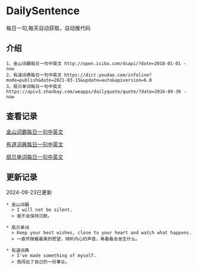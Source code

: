 # DailySentence

每日一句,每天自动获取，自动推代码

## 介绍

```
1、金山词霸每日一句中英文 http://open.iciba.com/dsapi/?date=2018-01-01 - now
2、有道词典每日一句中英文 https://dict.youdao.com/infoline?mode=publish&date=2021-03-15&update=auto&apiversion=6.0
3、扇贝单词每日一句中英文 https://apiv3.shanbay.com/weapps/dailyquote/quote/?date=2016-09-30 - now
```

## 查看记录

[金山词霸每日一句中英文](./data/iciba/)

[有道词典每日一句中英文](./data/youdao/)

[扇贝单词每日一句中英文](./data/shanbay/)

## 更新记录
2024-09-23已更新 
```
* 金山词霸
  > I will not be silent.
  > 我不会保持沉默。

* 扇贝单词
  > Keep your best wishes, close to your heart and watch what happens.
  > 一直怀揣着最美的愿望，倾听内心的声音，再看看会发生什么。

* 有道词典
  > I've made something of myself.
  > 我闯出了自己的一份事业。

```
